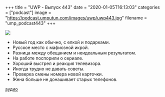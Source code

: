 +++
title = "UWP - Выпуск 443"
date = "2020-01-05T16:13:03"
categories = ["podcast"]
image = "https://podcast.umputun.com/images/uwp/uwp443.jpg"
filename = "ump_podcast443"
+++

![](https://podcast.umputun.com/images/uwp/uwp443.jpg)

- Новый год как обычно, с елкой и подарками.
- Русское место с мафиозной икрой.
- Разница между обещанием и неидеальным результатом.
- На работе поспорили о сериале.
- Хороший выстрел и реакция телевизора. 
- Иногда трудно не давать советы.
- Проверка смены номера новой карточки.
- Жена больше не донашивает старых телефонов.

[аудио](https://podcast.umputun.com/media/ump_podcast443.mp3)
<audio src="https://podcast.umputun.com/media/ump_podcast443.mp3" preload="none"></audio>
